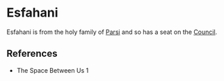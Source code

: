 # Esfahani
Esfahani is from the holy family of [Parsi](wiki/Location/Region/Parsi.md) and so has a seat on the [Council](wiki/Person/Group/Council.md).

## References
- The Space Between Us 1
